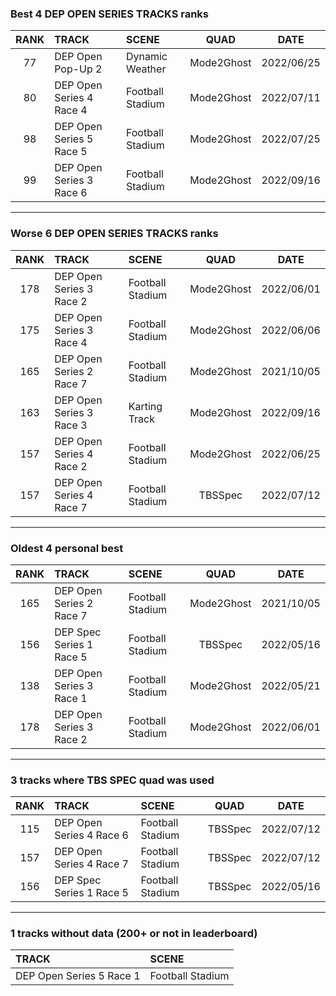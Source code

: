 ### Best 4 DEP OPEN SERIES TRACKS ranks
|RANK|TRACK|SCENE|QUAD|DATE|
|:---:|:---|:---|:---:|:---:|
|77|DEP Open Pop-Up 2|Dynamic Weather|Mode2Ghost|2022/06/25|
|80|DEP Open Series 4 Race 4|Football Stadium|Mode2Ghost|2022/07/11|
|98|DEP Open Series 5 Race 5|Football Stadium|Mode2Ghost|2022/07/25|
|99|DEP Open Series 3 Race 6|Football Stadium|Mode2Ghost|2022/09/16|
---
### Worse 6 DEP OPEN SERIES TRACKS ranks
|RANK|TRACK|SCENE|QUAD|DATE|
|:---:|:---|:---|:---:|:---:|
|178|DEP Open Series 3 Race 2|Football Stadium|Mode2Ghost|2022/06/01|
|175|DEP Open Series 3 Race 4|Football Stadium|Mode2Ghost|2022/06/06|
|165|DEP Open Series 2 Race 7|Football Stadium|Mode2Ghost|2021/10/05|
|163|DEP Open Series 3 Race 3|Karting Track|Mode2Ghost|2022/09/16|
|157|DEP Open Series 4 Race 2|Football Stadium|Mode2Ghost|2022/06/25|
|157|DEP Open Series 4 Race 7|Football Stadium|TBSSpec|2022/07/12|
---
### Oldest 4 personal best
|RANK|TRACK|SCENE|QUAD|DATE|
|:---:|:---|:---|:---:|:---:|
|165|DEP Open Series 2 Race 7|Football Stadium|Mode2Ghost|2021/10/05|
|156|DEP Spec Series 1 Race 5|Football Stadium|TBSSpec|2022/05/16|
|138|DEP Open Series 3 Race 1|Football Stadium|Mode2Ghost|2022/05/21|
|178|DEP Open Series 3 Race 2|Football Stadium|Mode2Ghost|2022/06/01|
---
### 3 tracks where TBS SPEC quad was used
|RANK|TRACK|SCENE|QUAD|DATE|
|:---:|:---|:---|:---:|:---:|
|115|DEP Open Series 4 Race 6|Football Stadium|TBSSpec|2022/07/12|
|157|DEP Open Series 4 Race 7|Football Stadium|TBSSpec|2022/07/12|
|156|DEP Spec Series 1 Race 5|Football Stadium|TBSSpec|2022/05/16|
---
### 1 tracks without data (200+ or not in leaderboard)
|TRACK|SCENE|
|:---|:---|
|DEP Open Series 5 Race 1|Football Stadium|
